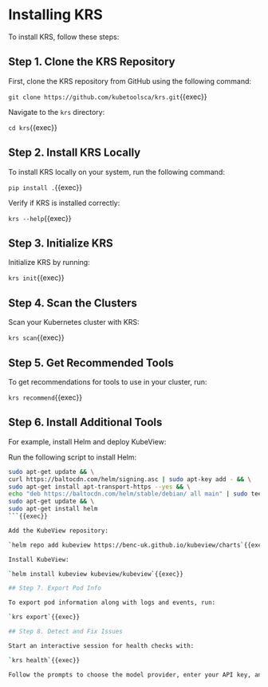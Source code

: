 # Installing KRS

To install KRS, follow these steps:

## Step 1. Clone the KRS Repository

First, clone the KRS repository from GitHub using the following command:

`git clone https://github.com/kubetoolsca/krs.git`{{exec}}

Navigate to the `krs` directory:

`cd krs`{{exec}}

## Step 2. Install KRS Locally

To install KRS locally on your system, run the following command:

`pip install .`{{exec}}

Verify if KRS is installed correctly:

`krs --help`{{exec}}

## Step 3. Initialize KRS

Initialize KRS by running:

`krs init`{{exec}}

## Step 4. Scan the Clusters

Scan your Kubernetes cluster with KRS:

`krs scan`{{exec}}

## Step 5. Get Recommended Tools

To get recommendations for tools to use in your cluster, run:

`krs recommend`{{exec}}

## Step 6. Install Additional Tools

For example, install Helm and deploy KubeView:

Run the following script to install Helm:

```bash
sudo apt-get update && \
curl https://baltocdn.com/helm/signing.asc | sudo apt-key add - && \
sudo apt-get install apt-transport-https --yes && \
echo "deb https://baltocdn.com/helm/stable/debian/ all main" | sudo tee /etc/apt/sources.list.d/helm-stable-debian.list && \
sudo apt-get update && \
sudo apt-get install helm
```{{exec}}

Add the KubeView repository:

`helm repo add kubeview https://benc-uk.github.io/kubeview/charts`{{exec}}

Install KubeView:

`helm install kubeview kubeview/kubeview`{{exec}}

## Step 7. Export Pod Info

To export pod information along with logs and events, run:

`krs export`{{exec}}

## Step 8. Detect and Fix Issues

Start an interactive session for health checks with:

`krs health`{{exec}}

Follow the prompts to choose the model provider, enter your API key, and select the namespace and pod for health checks. You can troubleshoot issues interactively.
